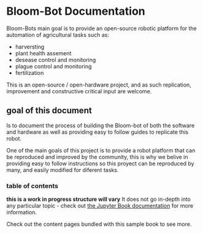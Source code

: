 #  Bloom-Bot Documentation
Bloom-Bots main goal is to provide an open-source robotic platform for the automation of agricultural tasks
such as:  
-   harversting
-   plant health assement
-   desease control and monitoring
-   plague control and monitoring
-   fertilization

This is an open-source / open-hardware project, and as such replication, improvement and constructive critical input are welcome. 

## goal of this document
Is to  document the process of building the Bloom-bot of both the software and hardware as well as providing easy to follow guides to replicate this robot.

One of the main goals of this project is to provide a robot platform that can be reproduced and improved by the community, this is why we belive in providing easy to follow instructions so this proyect can be reproduced by many, and easily modified for diferent tasks.


### table of contents

**this is a work in progress structure will vary**
It does not go in-depth into any particular topic - check out [the Jupyter Book documentation](httpimage.pngs://jupyterbook.org) for more information.

Check out the content pages bundled with this sample book to see more.

```{tableofcontents}
```
